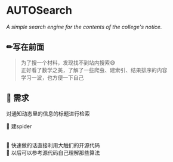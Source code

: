 
# AUTOSearch
*A simple search engine for the contents of the college's notice.*
## ✏写在前面
> 为了搜一个材料，发现找不到站内搜索😅<br>
> 正好看了数学之美，了解了一些爬虫、建索引、结果排序的内容<br>
> 学习一波，也方便一下自己<br>

## 📝 需求
对通知动态里的信息的标题进行检索

🍳 建spider
> [](http://au.njust.edu.cn/2075/list.htm)
 [](http://au.njust.edu.cn/2076/list.htm)
 [](http://au.njust.edu.cn/2078/list.htm)
 [](http://au.njust.edu.cn/2080/list.htm)
 [](http://au.njust.edu.cn/2082/list.htm)
<br>
🍲 快速做的话直接利用大触们的开源代码<br>
🥣 以后可以参考源代码自己理解那些算法<br>
